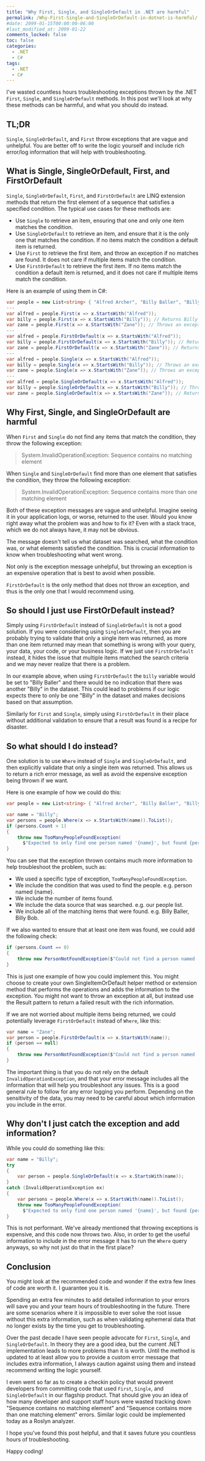 ```yaml
---
title: "Why First, Single, and SingleOrDefault in .NET are harmful"
permalink: /Why-First-Single-and-SingleOrDefault-in-dotnet-is-harmful/
#date: 2099-01-15T00:00:00-06:00
#last_modified_at: 2099-01-22
comments_locked: false
toc: false
categories:
  - .NET
  - C#
tags:
  - .NET
  - C#
---
```


I've wasted countless hours troubleshooting exceptions thrown by the .NET `First`, `Single`, and `SingleOrDefault` methods.
In this post we'll look at why these methods can be harmful, and what you should do instead.

## TL;DR

`Single`, `SingleOrDefault`, and `First` throw exceptions that are vague and unhelpful.
You are better off to write the logic yourself and include rich error/log information that will help with troubleshooting.

## What is Single, SingleOrDefault, First, and FirstOrDefault

`Single`, `SingleOrDefault`, `First`, and `FirstOrDefault` are LINQ extension methods that return the first element of a sequence that satisfies a specified condition.
The typical use cases for these methods are:

- Use `Single` to retrieve an item, ensuring that one and only one item matches the condition.
- Use `SingleOrDefault` to retrieve an item, and ensure that it is the only one that matches the condition.
  If no items match the condition a default item is returned.
- Use `First` to retrieve the first item, and throw an exception if no matches are found.
  It does not care if multiple items match the condition.
- Use `FirstOrDefault` to retrieve the first item.
  If no items match the condition a default item is returned, and it does not care if multiple items match the condition.

Here is an example of using them in C#:

```csharp
var people = new List<string> { "Alfred Archer", "Billy Baller", "Billy Bob", "Cathy Carter" };
---
var alfred = people.First(x => x.StartsWith("Alfred"));
var billy = people.First(x => x.StartsWith("Billy")); // Returns Billy Baller
var zane = people.First(x => x.StartsWith("Zane")); // Throws an exception
---
var alfred = people.FirstOrDefault(x => x.StartsWith("Alfred"));
var billy = people.FirstOrDefault(x => x.StartsWith("Billy")); // Returns Billy Baller
var zane = people.FirstOrDefault(x => x.StartsWith("Zane")); // Returns null
---
var alfred = people.Single(x => x.StartsWith("Alfred"));
var billy = people.Single(x => x.StartsWith("Billy")); // Throws an exception
var zane = people.Single(x => x.StartsWith("Zane")); // Throws an exception
---
var alfred = people.SingleOrDefault(x => x.StartsWith("Alfred"));
var billy = people.SingleOrDefault(x => x.StartsWith("Billy")); // Throws an exception
var zane = people.SingleOrDefault(x => x.StartsWith("Zane")); // Returns null
```

## Why First, Single, and SingleOrDefault are harmful

When `First` and `Single` do not find any items that match the condition, they throw the following exception:

> System.InvalidOperationException: Sequence contains no matching element

When `Single` and `SingleOrDefault` find more than one element that satisfies the condition, they throw the following exception:

> System.InvalidOperationException: Sequence contains more than one matching element

Both of these exception messages are vague and unhelpful.
Imagine seeing it in your application logs, or worse, returned to the user.
Would you know right away what the problem was and how to fix it?
Even with a stack trace, which we do not always have, it may not be obvious.

The message doesn't tell us what dataset was searched, what the condition was, or what elements satisfied the condition.
This is crucial information to know when troubleshooting what went wrong.

Not only is the exception message unhelpful, but throwing an exception is an expensive operation that is best to avoid when possible.

`FirstOrDefault` is the only method that does not throw an exception, and thus is the only one that I would recommend using.

## So should I just use FirstOrDefault instead?

Simply using `FirstOrDefault` instead of `SingleOrDefault` is not a good solution.
If you were considering using `SingleOrDefault`, then you are probably trying to validate that only a single item was returned, as more than one item returned may mean that something is wrong with your query, your data, your code, or your business logic.
If we just use `FirstOrDefault` instead, it hides the issue that multiple items matched the search criteria and we may never realize that there is a problem.

In our example above, when using `FirstOrDefault` the `billy` variable would be set to "Billy Baller" and there would be no indication that there was another "Billy" in the dataset.
This could lead to problems if our logic expects there to only be one "Billy" in the dataset and makes decisions based on that assumption.

Similarly for `First` and `Single`, simply using `FirstOrDefault` in their place without additional validation to ensure that a result was found is a recipe for disaster.

## So what should I do instead?

One solution is to use `Where` instead of `Single` and `SingleOrDefault`, and then explicitly validate that only a single item was returned.
This allows us to return a rich error message, as well as avoid the expensive exception being thrown if we want.

Here is one example of how we could do this:

```csharp
var people = new List<string> { "Alfred Archer", "Billy Baller", "Billy Bob", "Cathy Carter" };

var name = "Billy";
var persons = people.Where(x => x.StartsWith(name)).ToList();
if (persons.Count > 1)
{
    throw new TooManyPeopleFoundException(
      $"Expected to only find one person named '{name}', but found {persons.Count} in our people list: {string.Join(", ", persons)}");
}
```

You can see that the exception thrown contains much more information to help troubleshoot the problem, such as:

- We used a specific type of exception, `TooManyPeopleFoundException`.
- We include the condition that was used to find the people. e.g. person named {name}.
- We include the number of items found.
- We include the data source that was searched. e.g. our people list.
- We include all of the matching items that were found. e.g. Billy Baller, Billy Bob.

If we also wanted to ensure that at least one item was found, we could add the following check:

```csharp
if (persons.Count == 0)
{
    throw new PersonNotFoundException($"Could not find a person named '{name}' in our people list.");
}
```

This is just one example of how you could implement this.
You might choose to create your own SingleItemOrDefault helper method or extension method that performs the operations and adds the information to the exception.
You might not want to throw an exception at all, but instead use the Result pattern to return a failed result with the rich information.

If we are not worried about multiple items being returned, we could potentially leverage `FirstOrDefault` instead of `Where`, like this:

```csharp
var name = "Zane";
var person = people.FirstOrDefault(x => x.StartsWith(name));
if (person == null)
{
    throw new PersonNotFoundException($"Could not find a person named '{name}' in our people list.");
}
```

The important thing is that you do not rely on the default `InvalidOperationException`, and that your error message includes all the information that will help you troubleshoot any issues.
This is a good general rule to follow for any error logging you perform.
Depending on the sensitivity of the data, you may need to be careful about which information you include in the error.

## Why don't I just catch the exception and add information?

While you could do something like this:

```csharp
var name = "Billy";
try
{
    var person = people.SingleOrDefault(x => x.StartsWith(name));
}
catch (InvalidOperationException ex)
{
    var persons = people.Where(x => x.StartsWith(name)).ToList();
    throw new TooManyPeopleFoundException(
      $"Expected to only find one person named '{name}', but found {persons.Count} in our people list: {string.Join(", ", persons)}", ex);
}
```

This is not performant.
We've already mentioned that throwing exceptions is expensive, and this code now throws two.
Also, in order to get the useful information to include in the error message it has to run the `Where` query anyways, so why not just do that in the first place?

## Conclusion

You might look at the recommended code and wonder if the extra few lines of code are worth it.
I guarantee you it is.

Spending an extra few minutes to add detailed information to your errors will save you and your team hours of troubleshooting in the future.
There are some scenarios where it is impossible to ever solve the root issue without this extra information, such as when validating ephemeral data that no longer exists by the time you get to troubleshooting.

Over the past decade I have seen people advocate for `First`, `Single`, and `SingleOrDefault`.
In theory they are a good idea, but the current .NET implementation leads to more problems than it is worth.
Until the method is updated to at least allow you to provide a custom error message that includes extra information, I always caution against using them and instead recommend writing the logic yourself.

I even went so far as to create a checkin policy that would prevent developers from committing code that used `First`, `Single`, and `SingleOrDefault` in our flagship product.
That should give you an idea of how many developer and support staff hours were wasted tracking down "Sequence contains no matching element" and "Sequence contains more than one matching element" errors.
Similar logic could be implemented today as a Roslyn analyzer.

I hope you've found this post helpful, and that it saves future you countless hours of troubleshooting.

Happy coding!
